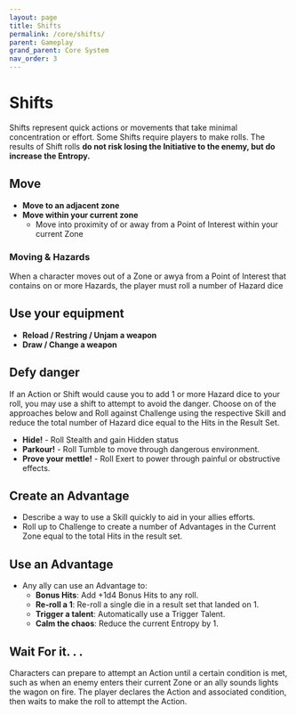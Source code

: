```yaml
---
layout: page
title: Shifts
permalink: /core/shifts/
parent: Gameplay
grand_parent: Core System
nav_order: 3
---
```


# Shifts

Shifts represent quick actions or movements that take minimal concentration or effort.  Some Shifts require players to make rolls.  The results of Shift rolls **do not risk losing the Initiative to the enemy, but do increase the Entropy.**

## Move
- **Move to an adjacent zone**
- **Move within your current zone**
    - Move into proximity of or away from a Point of Interest within your current Zone
### Moving & Hazards
When a character moves out of a Zone or awya from a Point of Interest that contains on or more Hazards, the player must roll a number of Hazard dice 

## Use your equipment
- **Reload / Restring / Unjam a weapon**
- **Draw / Change  a weapon**

## Defy danger
If an Action or Shift would cause you to add 1 or more Hazard dice to your roll, you may use a shift to attempt to avoid the danger.  Choose on of the approaches below and Roll against Challenge using the respective Skill and reduce the total number of Hazard dice equal to the Hits in the Result Set. 
- **Hide!** - Roll Stealth and gain Hidden status
- **Parkour!** - Roll Tumble to move through dangerous environment.
- **Prove your mettle!** - Roll Exert to power through painful or obstructive effects.

## Create an Advantage
- Describe a way to use a Skill quickly to aid in your allies efforts.
- Roll up to Challenge to create a number of Advantages in the Current Zone equal to the total Hits in the result set.

## Use an Advantage
- Any ally can use an Advantage to:
    - **Bonus Hits**: Add +1d4 Bonus Hits to any roll.
    - **Re-roll a 1**: Re-roll a single die in a result set that landed on 1.
    - **Trigger a talent**: Automatically use a Trigger Talent.
    - **Calm the chaos**: Reduce the current Entropy by 1.

## Wait For it. . .
Characters can prepare to attempt an Action until a certain condition is met, such as when an enemy enters their current Zone or an ally sounds lights the wagon on fire.  The player declares the Action and associated condition, then waits to make the roll to attempt the Action.
